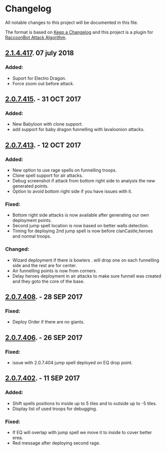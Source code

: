 # Changelog
All notable changes to this project will be documented in this file.

The format is based on [Keep a Changelog](http://keepachangelog.com/en/1.0.0/)
and this project is a plugin for [RaccoonBot Attack Algorithm](https://www.raccoonbot.com/forum/topic/24589-all-in-one-push-deploy/).

## [2.1.4.417](https://github.com/cobratst/GoblinKnifeDeployAddon/raw/master/AllInOnePushDeploy.2.1.4.417.zip). 07 july 2018
### Added:
- Suport for Electro Dragon.
- Force zoom out before attack.

## [2.0.7.415](https://github.com/cobratst/GoblinKnifeDeployAddon/raw/master/AllInOnePushDeploy_2.0.7.415.zip). - 31 OCT 2017
### Added:
- New Babyloon with clone support.
- add support for baby dragon funnelling with lavaloonion attacks.

## [2.0.7.413](https://github.com/cobratst/GoblinKnifeDeployAddon/raw/master/AllInOnePushDeploy_2.0.7.413.zip). - 12 OCT 2017
### Added:
- New option to use rage spells on funnelling troops.
- Clone spell support for air attacks.
- Debug screenshot if attack from bottom right side to analysis the new generated points.
- Option to avoid bottom right side if you have issues with it.
### Fixed:
- Bottom right side attacks is now available after generating our own deployment points.
- Second jump spell location is now based on better walls detection.
- Timing for deploying 2nd jump spell is now before clanCastle,heroes and normal troops.
### Changed:
- Wizard deployment if there is bowlers . will drop one on each funnelling side and the rest are for center.
- Air funnelling points is now from corners.
- Delay heroes deployment in air attacks to make sure funnell was created and they goto the core of the base.

## [2.0.7.408](https://github.com/cobratst/GoblinKnifeDeployAddon/raw/master/AllInonePushDeploy_2.0.7.408.zip). - 28 SEP 2017
### Fixed:
- Deploy Order if there are no giants.

## [2.0.7.406](https://github.com/cobratst/GoblinKnifeDeployAddon/raw/master/AllInonePushDeploy_2.0.7.406.zip). - 26 SEP 2017
### Fixed:
- issue with 2.0.7.404 jump spell deployed on EQ drop point.

## [2.0.7.402](https://github.com/cobratst/GoblinKnifeDeployAddon/raw/master/AllInOnPushDeploy_2.0.7.402.zip). - 11 SEP 2017
### Added:
- Shift spells positions to inside up to 5 tiles and to outside up to -5 tiles.
- Display list of used troops for debugging.
### Fixed:
- If EQ will overlap with jump spell we move it to inside to cover better erea.
- Red message after deploying second rage.
